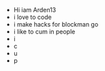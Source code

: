 - Hi iam Arden13
- i love to code
- i make hacks for blockman go
- i like to cum in people
- i
- c
- u
- p
<!---
bgfc.ru for hax
--->
